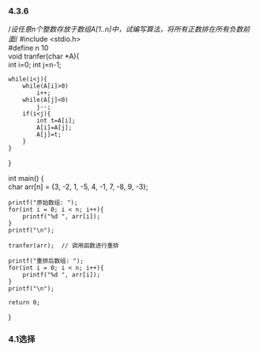 ### 4.3.6
/*设任意n个整数存放于数组A[1..n]中，试编写算法，将所有正数排在所有负数前面*/
#include <stdio.h><br>
#define n 10<br>
void tranfer(char *A){<br>
    int i=0;
    int j=n-1;

    while(i<j){
        while(A[i]>0)
            i++;
        while(A[j]<0)
            j--;
        if(i<j){
            int t=A[i];
            A[i]=A[j];
            A[j]=t;
        }
    }
}

int main() {<br>
    char arr[n] = {3, -2, 1, -5, 4, -1, 7, -8, 9, -3};<br>
    
    printf("原始数组: ");
    for(int i = 0; i < n; i++){
        printf("%d ", arr[i]);
    }
    printf("\n");
    
    tranfer(arr);  // 调用函数进行重排
    
    printf("重排后数组: ");
    for(int i = 0; i < n; i++){
        printf("%d ", arr[i]);
    }
    printf("\n");
    
    return 0;
}
### 4.1选择  
1B（串的数据元素是单个字符）  
2B（空串是不包含任何字符的串，长度为0。由一个或多个空格字符构成的串称为空格串（或空白串））  
3C（感觉像是下标从1开始，不是0）  
4  
5B  
6B  
7B  
8C前面有32个元素  
9B  
10C  
11A  
12B  
13D  
14C B  
15C(((a,b,c))最外层只有一个元素---子表 (a,b,c))
### 递归求广义表的长度和深度
递归
设广义表为List，初始化深度depth为1
遍历List的每个元素
如果元素是原子，则继续下一个元素
如果元素是子表，则递归调用函数计算子表的深度
更新depth为max(depth, 子表深度 + 1)（可能有好几个元素是子表，要找出嵌套最深的那个）
返回depth作为广义表的深度